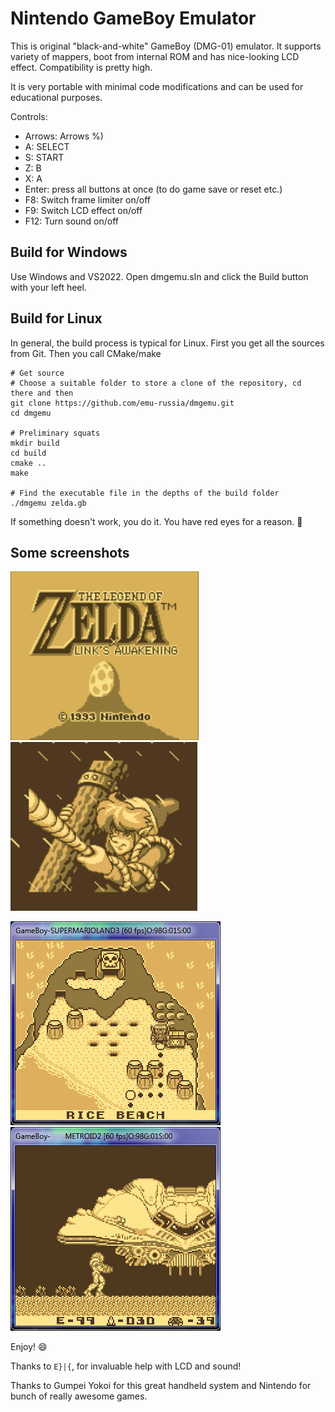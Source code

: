 # Nintendo GameBoy Emulator

This is original "black-and-white" GameBoy (DMG-01) emulator.
It supports variety of mappers, boot from internal ROM and has nice-looking LCD effect.
Compatibility is pretty high.

It is very portable with minimal code modifications and can be used for educational purposes.

Controls:
- Arrows: Arrows %)
- A: SELECT
- S: START
- Z: B
- X: A
- Enter: press all buttons at once (to do game save or reset etc.)
- F8: Switch frame limiter on/off
- F9: Switch LCD effect on/off
- F12: Turn sound on/off

## Build for Windows

Use Windows and VS2022. Open dmgemu.sln and click the Build button with your left heel.

## Build for Linux

In general, the build process is typical for Linux. First you get all the sources from Git. Then you call CMake/make

```
# Get source
# Choose a suitable folder to store a clone of the repository, cd there and then
git clone https://github.com/emu-russia/dmgemu.git
cd dmgemu

# Preliminary squats
mkdir build
cd build
cmake ..
make

# Find the executable file in the depths of the build folder
./dmgemu zelda.gb
```

If something doesn't work, you do it. You have red eyes for a reason. :penguin:

## Some screenshots

![whc4e0b23f6744b0](/imgstore/whc4e0b23f6744b0.png)
![whc4e0b23fd946e8](/imgstore/whc4e0b23fd946e8.png)

![whc4e0b23ac916b8](/imgstore/whc4e0b23ac916b8.png)
![whc4e0b23a683fc0](/imgstore/whc4e0b23a683fc0.png)

Enjoy! :smile:

Thanks to `E}|{`, for invaluable help with LCD and sound!

Thanks to Gumpei Yokoi for this great handheld system and Nintendo for bunch of really awesome games.

